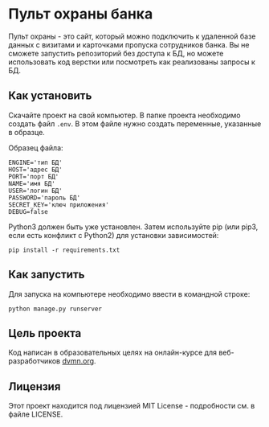 # Пульт охраны банка

Пульт охраны - это сайт, который можно подключить к удаленной базе данных с визитами и карточками пропуска сотрудников банка. Вы не сможете запустить репозиторий без доступа к БД, но можете использовать код верстки или посмотреть как реализованы запросы к БД.

## Как установить
Скачайте проект на свой компьютер.
В папке проекта необходимо создать файл `.env`. В этом файле нужно создать переменные, указанные в образце.

Образец файла:
```
ENGINE='тип БД'
HOST='адрес БД'
PORT='порт БД'
NAME='имя БД'
USER='логин БД'
PASSWORD='пароль БД'
SECRET_KEY='ключ приложения'
DEBUG=false
```
Python3 должен быть уже установлен. Затем используйте pip (или pip3, если есть конфликт с Python2) для установки зависимостей:
```
pip install -r requirements.txt
```

## Как запустить

Для запуска на компьютере необходимо ввести в командной строке:
```
python manage.py runserver
```

## Цель проекта
Код написан в образовательных целях на онлайн-курсе для веб-разработчиков [dvmn.org](https://dvmn.org/).

## Лицензия

Этот проект находится под лицензией MIT License - подробности см. в файле LICENSE.